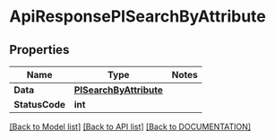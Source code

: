 # ApiResponsePISearchByAttribute

## Properties
Name | Type | Notes
------------ | ------------- | -------------
**Data** | **[**PISearchByAttribute**](../Model/PISearchByAttribute.md)**
**StatusCode** | **int**

[[Back to Model list]](../../DOCUMENTATION.md#documentation-for-models) [[Back to API list]](../../DOCUMENTATION.md#documentation-for-api-endpoints) [[Back to DOCUMENTATION]](../../DOCUMENTATION.md)
